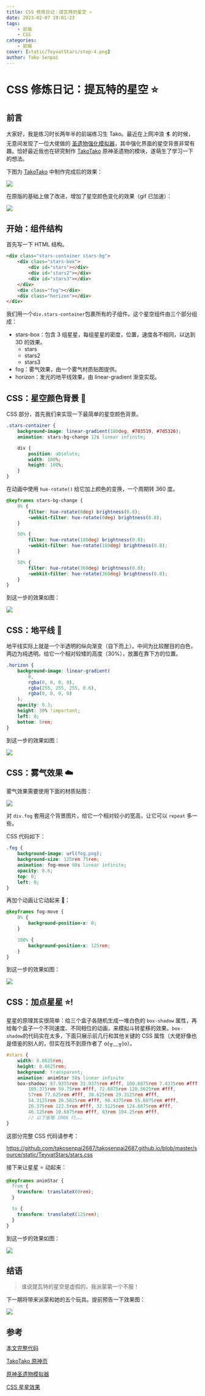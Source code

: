 ```yaml
---
title: CSS 修炼日记：提瓦特的星空 ⭐
date: 2023-02-07 19:01:23
tags:
    - 前端
    - CSS
categories:
    - 前端
cover: [static/TeyvatStars/step-4.png]
author: Tako Senpai
---
```


# CSS 修炼日记：提瓦特的星空 ⭐

## 前言

大家好，我是练习时长两年半的前端练习生 Tako。最近在上网冲浪 🏄 的时候，无意间发现了一位大佬做的 [圣遗物强化模拟器](https://github.com/DioMao/genshin_ArtifactsUpgradeSim_vue)，其中强化界面的星空背景非常有趣。恰好最近我也在研究制作 [TakoTako](https://tako-tako.netlify.app/genshin) 原神圣遗物的模块，遂萌生了学习一下的想法。

下图为 [TakoTako](https://tako-tako.netlify.app/genshin) 中制作完成后的效果：

![](static/TeyvatStars/tako-stars.png)

在原版的基础上做了改进，增加了星空颜色变化的效果（gif 已加速）：

![](static/TeyvatStars/stars-move.gif)

## 开始：组件结构

首先写一下 HTML 结构。

```HTML
<div class="stars-container stars-bg">
    <div class="stars-box">
        <div id="stars"></div>
        <div id="stars2"></div>
        <div id="stars3"></div>
    </div>
    <div class="fog"></div>
    <div class="horizon"></div>
</div>
```

我们用一个`div.stars-container`包裹所有的子组件。这个星空组件由三个部分组成：

-   stars-box：包含 3 组星星，每组星星的密度，位置，速度各不相同，以达到 3D 的效果。
    -   stars
    -   stars2
    -   stars3
-   fog：雾气效果，由一个雾气材质贴图提供。
-   horizon：发光的地平线效果，由 linear-gradient 渐变实现。

## CSS：星空颜色背景 🌃

CSS 部分，首先我们来实现一下最简单的星空颜色背景。

```SCSS
.stars-container {
    background-image: linear-gradient(180deg, #703519, #7d5326);
    animation: stars-bg-change 12s linear infinite;

    div {
        position: absolute;
        width: 100%;
        height: 100%;
    }
}
```

在动画中使用 `hue-rotate()` 给它加上颜色的变换，一个周期转 360 度。

```SCSS
@keyframes stars-bg-change {
    0% {
        filter: hue-rotate(0deg) brightness(0.8);
        -webkit-filter: hue-rotate(0deg) brightness(0.8);
    }

    50% {
        filter: hue-rotate(180deg) brightness(0.8);
        -webkit-filter: hue-rotate(180deg) brightness(0.8);
    }

    50% {
        filter: hue-rotate(360deg) brightness(0.8);
        -webkit-filter: hue-rotate(360deg) brightness(0.8);
    }
}
```

到这一步的效果如图：

![](static/TeyvatStars/step-1.png)

## CSS：地平线 🌅

地平线实际上就是一个半透明的纵向渐变（自下而上）。中间为比较醒目的白色，两边为纯透明。给它一个相对较矮的高度（30%），放置在靠下方的位置。

```SCSS
.horizon {
    background-image: linear-gradient(
        0,
        rgba(0, 0, 0, 0),
        rgba(255, 255, 255, 0.6),
        rgba(0, 0, 0, 0)
    );
    opacity: 0.3;
    height: 30% !important;
    left: 0;
    bottom: 5rem;
}
```

到这一步的效果如图：

![](static/TeyvatStars/step-2.png)

## CSS：雾气效果 ☁️

雾气效果需要使用下面的材质贴图：

![](static/TeyvatStars/fog.png)

对 `div.fog` 套用这个背景图片，给它一个相对较小的宽高，让它可以 `repeat` 多一些。

CSS 代码如下：

```SCSS
.fog {
    background-image: url(fog.png);
    background-size: 125rem 75rem;
    animation: fog-move 90s linear infinite;
    opacity: 0.6;
    top: 0;
    left: 0;
}
```

再加个动画让它动起来 🏃：

```SCSS
@keyframes fog-move {
    0% {
        background-position-x: 0;
    }

    100% {
        background-position-x: 125rem;
    }
}
```

到这一步的效果如图：

![](static/TeyvatStars/step-3.png)

## CSS：加点星星 ⭐!

星星的原理其实很简单：给三个盒子各随机生成一堆白色的 `box-shadow` 属性，再给每个盒子一个不同速度、不同相位的动画，来模拟斗转星移的效果。`box-shadow`的代码实在太多，下面只展示前几行和其他关键的 CSS 属性（大佬好像也是借鉴的别人的，但实在找不到原作者了 o(╥﹏╥)o）。

```SCSS
#stars {
    width: 0.0625rem;
    height: 0.0625rem;
    background: transparent;
    animation: animStar 50s linear infinite
    box-shadow: 87.9375rem 31.9375rem #fff, 100.6875rem 7.4375rem #fff,
        105.375rem 59.75rem #fff, 72.6875rem 120.5625rem #fff,
        57rem 77.625rem #fff, 30.625rem 29.3125rem #fff,
        54.3125rem 26.5625rem #fff, 90.4375rem 55.6875rem #fff,
        26.375rem 122.5rem #fff, 32.3125rem 124.6875rem #fff,
        46.125rem 10.6875rem #fff, 83rem 104.25rem #fff,
        // 以下省略 1000 行。。。
}
```

这部分完整 CSS 代码请参考：

https://github.com/takosenpai2687/takosenpai2687.github.io/blob/master/source/static/TeyvatStars/stars.css

接下来让星星 ⭐ 动起来：

```SCSS
@keyframes animStar {
  from {
    transform: translateX(0rem);
  }

  to {
    transform: translateX(125rem);
  }
}
```

到这一步的效果如图：

![](static/TeyvatStars/step-4.png)

## 结语

> 谁说提瓦特的星空是虚假的，我派蒙第一个不服！

下一期将带来派蒙和她的五个玩具。提前预告一下效果图：

![](static/TeyvatStars/paimon.gif)

## 参考

[本文完整代码](https://github.com/takosenpai2687/takosenpai2687.github.io/blob/master/source/static/TeyvatStars/index.html)

[TakoTako 原神页](https://tako-tako.netlify.app/genshin)

[原神圣遗物模拟器](https://github.com/DioMao/genshin_ArtifactsUpgradeSim_vue)

[CSS 星星效果](https://codepen.io/shuangcs/pen/gKbQEj)
